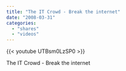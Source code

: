 ```yaml
---
title: "The IT Crowd - Break the internet"
date: "2008-03-31"
categories:
  - "shares"
  - "videos"
---
```


{{< youtube UTBsm0LzSP0 >}}

The IT Crowd - Break the internet
